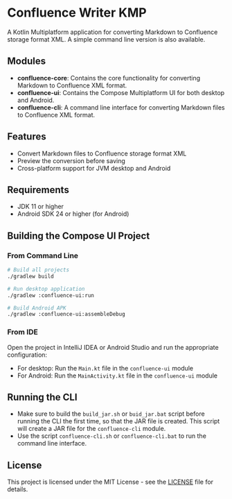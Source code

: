 # Confluence Writer KMP

A Kotlin Multiplatform application for converting Markdown to Confluence storage format XML.
A simple command line version is also available.

## Modules

- **confluence-core**: Contains the core functionality for converting Markdown to Confluence XML
  format.
- **confluence-ui**: Contains the Compose Multiplatform UI for both desktop and Android.
- **confluence-cli**: A command line interface for converting Markdown files to Confluence XML format.

## Features

- Convert Markdown files to Confluence storage format XML
- Preview the conversion before saving
- Cross-platform support for JVM desktop and Android

## Requirements

- JDK 11 or higher
- Android SDK 24 or higher (for Android)

## Building the Compose UI Project

### From Command Line

```bash
# Build all projects
./gradlew build

# Run desktop application
./gradlew :confluence-ui:run

# Build Android APK
./gradlew :confluence-ui:assembleDebug
```

### From IDE

Open the project in IntelliJ IDEA or Android Studio and run the appropriate configuration:

- For desktop: Run the `Main.kt` file in the `confluence-ui` module
- For Android: Run the `MainActivity.kt` file in the `confluence-ui` module

## Running the CLI

- Make sure to build the `build_jar.sh` or `buid_jar.bat` script before running the CLI the first time, so that the JAR
  file is created. This script will create a JAR file for the `confluence-cli` module.
- Use the script `confluence-cli.sh` or `confluence-cli.bat` to run the command line interface.

## License

This project is licensed under the MIT License - see the [LICENSE](LICENSE) file for details.
